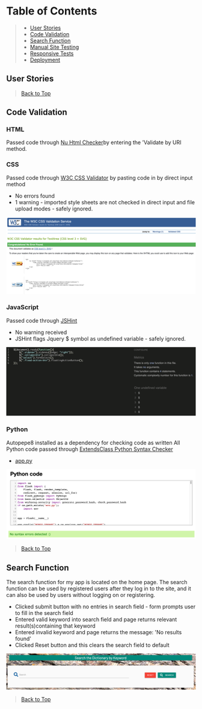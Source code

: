 # Table of Contents

> - [User Stories](#user-stories)
> - [Code Validation](#code-validation)
> - [Search Function](#search-function)
> - [Manual Site Testing](#manual-site-testing)
> - [Responsive Tests](#responsive-tests)
> - [Deployment](#deployment)  

## User Stories


> [Back to Top](#table-of-contents) 

## Code Validation

### HTML

Passed code through [Nu Html Checker](https://validator.w3.org/#validate_by_uri)by entering the 'Validate by URI method.

### CSS

Passed code through [W3C CSS Validator](https://jigsaw.w3.org/css-validator/#validate_by_input) by pasting code in by direct input method

- No errors found
- 1 warning - imported style sheets are not checked in direct input and file upload modes - safely ignored.

![Screenshot of CSS Validation](../testing/css_validation.png)

### JavaScript

Passed code through [JSHint](https://jshint.com/)

- No warning received
- JSHint flags Jquery $ symbol as undefined variable - safely ignored.

![Screenshot of JavaScript Validation](../testing/js_validation.png)

### Python

Autopepe8 installed as a dependency for checking code as written
All Python code passed through [ExtendsClass Python Syntax Checker](https://extendsclass.com/python-tester.html)

- [app.py](../../app.py)

![Screenshot of app.py code validation test](../testing/app_py_validation.png)

> [Back to Top](#table-of-contents) 

## Search Function

The search function for my app is located on the home page. The search function can be used by registered users after they log in to the site, and it can also be used by users without logging on or registering.

- Clicked submit button with no entries in search field - form prompts user to fill in the search field
- Entered valid keyword into search field and page returns relevant result(s)containing that keyword
- Entered invalid keyword and page returns the message: 'No results found'
- Clicked Reset button and this clears the search field to default

![Screenshot of home page search form](../images/search_form.png)

> [Back to Top](#table-of-contents) 

